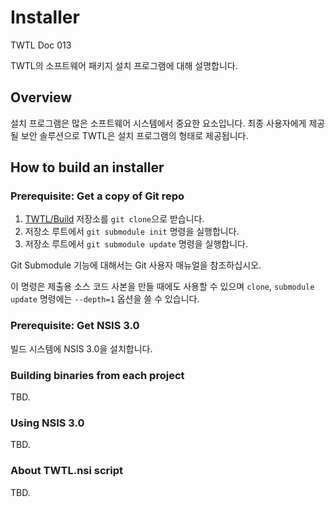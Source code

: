 # Installer

TWTL Doc 013

TWTL의 소프트웨어 패키지 설치 프로그램에 대해 설명합니다.

## Overview

설치 프로그램은 많은 소프트웨어 시스템에서 중요한 요소입니다. 최종 사용자에게 제공될 보안 솔루션으로 TWTL은 설치 프로그램의 형태로 제공됩니다.

## How to build an installer

### Prerequisite: Get a copy of Git repo

1. [TWTL/Build](https://github.com/TWTL/Build) 저장소를 `git clone`으로 받습니다.
2. 저장소 루트에서 `git submodule init` 명령을 실행합니다.
3. 저장소 루트에서 `git submodule update` 명령을 실행합니다.

Git Submodule 기능에 대해서는 Git 사용자 매뉴얼을 참조하십시오.

이 명령은 제출용 소스 코드 사본을 만들 때에도 사용할 수 있으며 `clone`, `submodule update` 명령에는 `--depth=1` 옵션을 쓸 수 있습니다.

### Prerequisite: Get NSIS 3.0

빌드 시스템에 NSIS 3.0을 설치합니다.

### Building binaries from each project

TBD.

### Using NSIS 3.0

TBD.

### About TWTL.nsi script

TBD.
